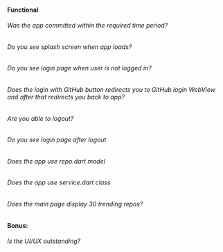 #### Functional

###### Was the app committed within the required time period?

###### Do you see splash screen when app loads?

###### Do you see login page when user is not logged in?

###### Does the login with GitHub button redirects you to GitHub login WebView and after that redirects you back to app?

###### Are you able to logout?

###### Do you see login page after logout

###### Does the app use repo.dart model

###### Does the app use service.dart class

###### Does the main page display 30 trending repos?

#### Bonus:

###### Is the UI/UX outstanding?
